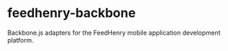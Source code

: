 feedhenry-backbone
==================

Backbone.js adapters for the FeedHenry mobile application development platform.